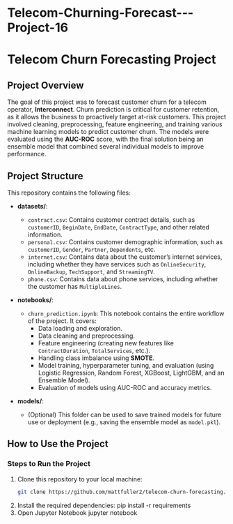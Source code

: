 # Telecom-Churning-Forecast---Project-16

# Telecom Churn Forecasting Project

## Project Overview
The goal of this project was to forecast customer churn for a telecom operator, **Interconnect**. Churn prediction is critical for customer retention, as it allows the business to proactively target at-risk customers. This project involved cleaning, preprocessing, feature engineering, and training various machine learning models to predict customer churn. The models were evaluated using the **AUC-ROC** score, with the final solution being an ensemble model that combined several individual models to improve performance.

## Project Structure
This repository contains the following files:



- **datasets/**:
    - `contract.csv`: Contains customer contract details, such as `customerID`, `BeginDate`, `EndDate`, `ContractType`, and other related information.
    - `personal.csv`: Contains customer demographic information, such as `customerID`, `Gender`, `Partner`, `Dependents`, etc.
    - `internet.csv`: Contains data about the customer’s internet services, including whether they have services such as `OnlineSecurity`, `OnlineBackup`, `TechSupport`, and `StreamingTV`.
    - `phone.csv`: Contains data about phone services, including whether the customer has `MultipleLines`.

- **notebooks/**:
    - `churn_prediction.ipynb`: This notebook contains the entire workflow of the project. It covers:
        - Data loading and exploration.
        - Data cleaning and preprocessing.
        - Feature engineering (creating new features like `ContractDuration`, `TotalServices`, etc.).
        - Handling class imbalance using **SMOTE**.
        - Model training, hyperparameter tuning, and evaluation (using Logistic Regression, Random Forest, XGBoost, LightGBM, and an Ensemble Model).
        - Evaluation of models using AUC-ROC and accuracy metrics.

- **models/**:
    - (Optional) This folder can be used to save trained models for future use or deployment (e.g., saving the ensemble model as `model.pkl`).
    

## How to Use the Project

### Steps to Run the Project
1. Clone this repository to your local machine:
   ```bash
   git clone https://github.com/mattfuller2/telecom-churn-forecasting.git
2. Install the required dependencies:
   pip install -r requirements
3. Open Jupyter Notebook
   jupyter notebook
